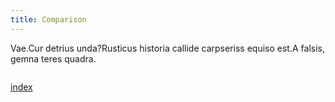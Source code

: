 ```yaml
---
title: Comparison
---
```

Vae.Cur detrius unda?Rusticus historia callide carpseriss equiso est.A falsis, gemna teres quadra.


```php

```

[index](/)
